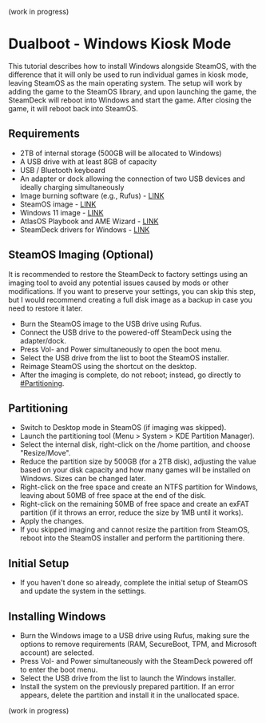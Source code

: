 (work in progress)

# Dualboot - Windows Kiosk Mode
This tutorial describes how to install Windows alongside SteamOS, with the difference that it will only be used to run individual games in kiosk mode, leaving SteamOS as the main operating system. The setup will work by adding the game to the SteamOS library, and upon launching the game, the SteamDeck will reboot into Windows and start the game. After closing the game, it will reboot back into SteamOS.

## Requirements
- 2TB of internal storage (500GB will be allocated to Windows)
- A USB drive with at least 8GB of capacity
- USB / Bluetooth keyboard
- An adapter or dock allowing the connection of two USB devices and ideally charging simultaneously
- Image burning software (e.g., Rufus) - [LINK](https://rufus.ie/)
- SteamOS image - [LINK](https://store.steampowered.com/steamos/download?ver=steamdeck)
- Windows 11 image - [LINK](https://www.microsoft.com/en-us/software-download/windows11)
- AtlasOS Playbook and AME Wizard - [LINK](https://atlasos.net/)
- SteamDeck drivers for Windows - [LINK](https://help.steampowered.com/en/faqs/view/6121-ECCD-D643-BAA8)

## SteamOS Imaging (Optional)
It is recommended to restore the SteamDeck to factory settings using an imaging tool to avoid any potential issues caused by mods or other modifications. If you want to preserve your settings, you can skip this step, but I would recommend creating a full disk image as a backup in case you need to restore it later.
- Burn the SteamOS image to the USB drive using Rufus.
- Connect the USB drive to the powered-off SteamDeck using the adapter/dock.
- Press Vol- and Power simultaneously to open the boot menu.
- Select the USB drive from the list to boot the SteamOS installer.
- Reimage SteamOS using the shortcut on the desktop.
- After the imaging is complete, do not reboot; instead, go directly to [#Partitioning](#partitioning).


## Partitioning
- Switch to Desktop mode in SteamOS (if imaging was skipped).
- Launch the partitioning tool (Menu > System > KDE Partition Manager).
- Select the internal disk, right-click on the /home partition, and choose "Resize/Move".
- Reduce the partition size by 500GB (for a 2TB disk), adjusting the value based on your disk capacity and how many games will be installed on Windows. Sizes can be changed later.
- Right-click on the free space and create an NTFS partition for Windows, leaving about 50MB of free space at the end of the disk.
- Right-click on the remaining 50MB of free space and create an exFAT partition (if it throws an error, reduce the size by 1MB until it works).
- Apply the changes.
- If you skipped imaging and cannot resize the partition from SteamOS, reboot into the SteamOS installer and perform the partitioning there.

## Initial Setup
- If you haven't done so already, complete the initial setup of SteamOS and update the system in the settings.

## Installing Windows
- Burn the Windows image to a USB drive using Rufus, making sure the options to remove requirements (RAM, SecureBoot, TPM, and Microsoft account) are selected.
- Press Vol- and Power simultaneously with the SteamDeck powered off to enter the boot menu.
- Select the USB drive from the list to launch the Windows installer.
- Install the system on the previously prepared partition. If an error appears, delete the partition and install it in the unallocated space.

  
(work in progress)
